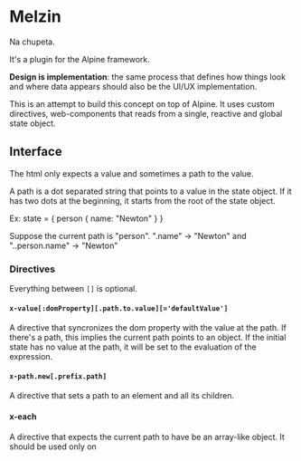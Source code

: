 # Melzin

Na chupeta.

It's a plugin for the Alpine framework.

**Design is implementation**: the same process that defines how things look and where data appears should also be the UI/UX implementation.

This is an attempt to build this concept on top of Alpine. It uses custom directives, web-components that reads from a single, reactive and global state object.

## Interface

The html only expects a value and sometimes a path to the value.

A path is a dot separated string that points to a value in the state object.
If it has two dots at the beginning, it starts from the root of the state object.

Ex: state = { person { name: "Newton" } }

Suppose the current path is "person".
".name" -> "Newton" and "..person.name" -> "Newton"

### Directives

Everything between `[]` is optional.

#### `x-value[:domProperty][.path.to.value][='defaultValue']`

A directive that syncronizes the dom property with the value at the path. If there's a path, this implies the current path points to an object. If the initial state has no value at the path, it will be set to the evaluation of the expression.

#### `x-path.new[.prefix.path]`

A directive that sets a path to an element and all its children.

#### x-each

A directive that expects the current path to have be an array-like object. It should be used only on <template> tags. It will create a new element with the path pointing to each item in the array.

#### x-handle:eventname="handlerName[.preventDefault][.stopPropagation]"

#### x-component

#### Examples:

state: { name: "Newton" }

```html
<div x-path.name x-value>Newton</div>

<div x-value.name>Newton</div>
```

### Magics

#### `$index`

The index of the current item in an x-each directive

### Web Components

#### `x-import`

#### `x-route`

## Development

To start the development server run:

```bash
bun run dev
```

It also builds the frontend javascript code inside the `build` folder.

Open http://localhost:3000/ with your browser to see the result.
